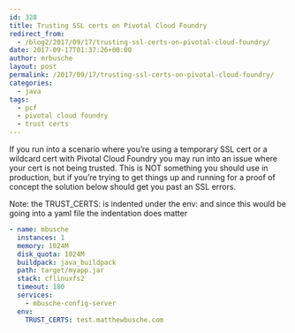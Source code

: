 ```yaml
---
id: 328
title: Trusting SSL certs on Pivotal Cloud Foundry
redirect_from:
  - /blog2/2017/09/17/trusting-ssl-certs-on-pivotal-cloud-foundry/
date: 2017-09-17T01:37:26+00:00
author: mrbusche
layout: post
permalink: /2017/09/17/trusting-ssl-certs-on-pivotal-cloud-foundry/
categories:
  - java
tags:
  - pcf
  - pivotal cloud foundry
  - trust certs
---
```


If you run into a scenario where you&#8217;re using a temporary SSL cert or a wildcard cert with Pivotal Cloud Foundry you may run into an issue where your cert is not being trusted. This is NOT something you should use in production, but if you&#8217;re trying to get things up and running for a proof of concept the solution below should get you past an SSL errors.

Note: the TRUST_CERTS: is indented under the env: and since this would be going into a yaml file the indentation does matter

```yaml
- name: mbusche
  instances: 1
  memory: 1024M
  disk_quota: 1024M
  buildpack: java_buildpack
  path: target/myapp.jar
  stack: cflinuxfs2
  timeout: 180
  services:
    - mbusche-config-server
  env:
    TRUST_CERTS: test.matthewbusche.com
```
